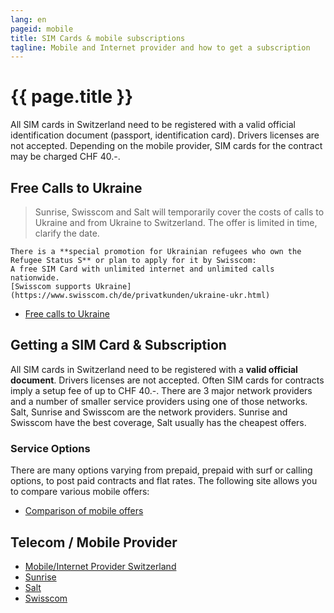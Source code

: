 ```yaml
---
lang: en
pageid: mobile
title: SIM Cards & mobile subscriptions
tagline: Mobile and Internet provider and how to get a subscription
---
```

# {{ page.title }}

All SIM cards in Switzerland need to be registered with a valid official identification document (passport, identification card). 
Drivers licenses are not accepted. 
Depending on the mobile provider, SIM cards for the contract may be charged CHF 40.-.

## Free Calls to Ukraine
> Sunrise, Swisscom and Salt will temporarily cover the costs of calls to Ukraine and from Ukraine to Switzerland. The offer is limited in time, clarify the date.

```
There is a **special promotion for Ukrainian refugees who own the Refugee Status S** or plan to apply for it by Swisscom:
A free SIM Card with unlimited internet and unlimited calls nationwide.
[Swisscom supports Ukraine](https://www.swisscom.ch/de/privatkunden/ukraine-ukr.html)
```
- [Free calls to Ukraine](https://www.blick.ch/wirtschaft/anrufe-und-roaming-kostenlos-swisscom-sunrise-und-salt-unterstuetzen-die-ukraine-id17279915.html)

## Getting a SIM Card & Subscription
All SIM cards in Switzerland need to be registered with a **valid official document**. 
Drivers licenses are not accepted. Often SIM cards for contracts imply a setup fee of up to CHF 40.-.
There are 3 major network providers and a number of smaller service providers using one of those networks. 
Salt, Sunrise and Swisscom are the network providers. 
Sunrise and Swisscom have the best coverage, Salt usually has the cheapest offers. 

### Service Options
There are many options varying from prepaid, prepaid with surf or calling options, to post paid contracts and flat rates. 
The following site allows you to compare various mobile offers:

- [Comparison of mobile offers](https://www.dschungelkompass.ch)


## Telecom / Mobile Provider
- [Mobile/Internet Provider Switzerland](https://www.providerliste.ch/provider/mobile.html)
- [Sunrise](https://www.sunrise.ch/en/home)
- [Salt](https://fiber.salt.ch/en)
- [Swisscom](https://www.swisscom.ch/en/residential.html)



